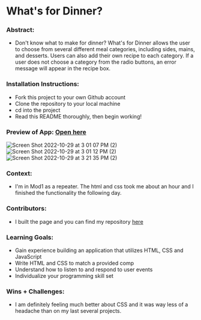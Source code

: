 # What's for Dinner? 

### Abstract:
- Don't know what to make for dinner? What's for Dinner allows the user to choose from several different meal categories, including sides, mains, and desserts. Users can also add their own recipe to each category. If a user does not choose a category from the radio buttons, an error message will appear in the recipe box. 

### Installation Instructions:
- Fork this project to your own Github account
- Clone the repository to your local machine
- cd into the project
- Read this README thoroughly, then begin working!

### Preview of App: [Open here](https://jheidepriem.github.io/whats-for-dinner/)

![Screen Shot 2022-10-29 at 3 01 07 PM (2)](https://user-images.githubusercontent.com/108428451/198850976-e8bab396-348a-4eae-b53d-8d53a708be9b.png)
![Screen Shot 2022-10-29 at 3 01 12 PM (2)](https://user-images.githubusercontent.com/108428451/198850998-53bd6feb-7324-4f4e-80bb-c9335db0b381.png)
![Screen Shot 2022-10-29 at 3 21 35 PM (2)](https://user-images.githubusercontent.com/108428451/198851067-20fe0b1e-7bfd-4e08-8a7d-9bf028645afb.png)


### Context:
- I'm in Mod1 as a repeater. The html and css took me about an hour and I finished the functionality the following day. 

### Contributors:
- I built the page and you can find my repository [here](https://github.com/jheidepriem/whats-for-dinner)

### Learning Goals:
- Gain experience building an application that utilizes HTML, CSS and JavaScript
- Write HTML and CSS to match a provided comp
- Understand how to listen to and respond to user events
- Individualize your programming skill set

### Wins + Challenges:
- I am definitely feeling much better about CSS and it was way less of a headache than on my last several projects. 
